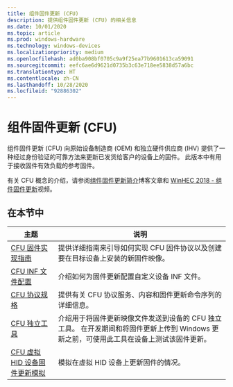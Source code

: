 ```yaml
---
title: 组件固件更新 (CFU)
description: 提供组件固件更新 (CFU) 的相关信息
ms.date: 10/01/2020
ms.topic: article
ms.prod: windows-hardware
ms.technology: windows-devices
ms.localizationpriority: medium
ms.openlocfilehash: ad0ba908bf0705c9a9f25ea77b9601613ca59091
ms.sourcegitcommit: eefc6ae6d9621d0735b3c63e718ee5838d57a6bc
ms.translationtype: HT
ms.contentlocale: zh-CN
ms.lasthandoff: 10/28/2020
ms.locfileid: "92886302"
---
```

# <a name="component-firmware-update-cfu"></a>组件固件更新 (CFU)

组件固件更新 (CFU) 向原始设备制造商 (OEM) 和独立硬件供应商 (IHV) 提供了一种经过身份验证的可靠方法来更新已发货给客户的设备上的固件。 此版本中有用于接收固件有效负载的参考固件。

有关 CFU 概念的介绍，请参阅[组件固件更新简介](https://blogs.windows.com/buildingapps/?p=54456)博客文章和 [WinHEC 2018 - 组件固件更新](https://developer.microsoft.com/windows/hardware/events)视频。

## <a name="in-this-section"></a>在本节中

| 主题 | 说明 |
|--|--|
| [CFU 固件实现指南](cfu-firmware-implementation-guide.md) | 提供详细指南来引导如何实现 CFU 固件协议以及创建要在目标设备上安装的新固件映像。 |
| [CFU INF 文件配置](cfu-inf-configuration.md) | 介绍如何为固件更新配置自定义设备 INF 文件。 |
| [CFU 协议规格](cfu-specification.md) | 提供有关 CFU 协议服务、内容和固件更新命令序列的详细信息。 |
| [CFU 独立工具](cfu-standalone-tool.md) | 介绍用于将固件更新映像文件发送到设备的 CFU 独立工具。 在开发期间和将固件更新上传到 Windows 更新之前，可使用此工具在设备上测试该固件更新。|
| [CFU 虚拟 HID 设备固件更新模拟](cfu-firmware-update-simulation.md) | 模拟在虚拟 HID 设备上更新固件的情况。 |
